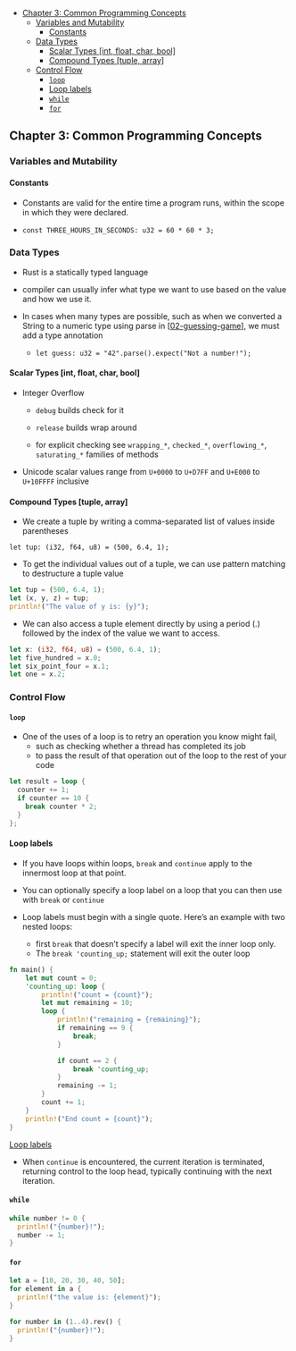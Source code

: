 - [Chapter 3: Common Programming Concepts](#chapter-3-common-programming-concepts)
  - [Variables and Mutability](#variables-and-mutability)
    - [Constants](#constants)
  - [Data Types](#data-types)
    - [Scalar Types \[int, float, char, bool\]](#scalar-types-int-float-char-bool)
    - [Compound Types \[tuple, array\]](#compound-types-tuple-array)
  - [Control Flow](#control-flow)
    - [`loop`](#loop)
    - [Loop labels](#loop-labels)
    - [`while`](#while)
    - [`for`](#for)

## Chapter 3: Common Programming Concepts 
### Variables and Mutability 
#### Constants 

- Constants are valid for the entire time a program runs, within the scope in which they were declared. 

- `const THREE_HOURS_IN_SECONDS: u32 = 60 * 60 * 3;`

### Data Types 
- Rust is a statically typed language 

- compiler can usually infer what type we want to use based on the value and how we use it.

- In cases when many types are possible, such as when we converted a String to a numeric type using parse in [[02-guessing-game]], we must add a type annotation
  - ```let guess: u32 = "42".parse().expect("Not a number!");```

#### Scalar Types [int, float, char, bool]

- Integer Overflow 
  - `debug` builds check for it

  - `release` builds wrap around

  - for explicit checking see `wrapping_*`, `checked_*`, `overflowing_*`, `saturating_*` families of methods

- Unicode scalar values range from `U+0000` to `U+D7FF` and `U+E000` to `U+10FFFF` inclusive

#### Compound Types [tuple, array]

- We create a tuple by writing a comma-separated list of values inside parentheses

`let tup: (i32, f64, u8) = (500, 6.4, 1);`

- To get the individual values out of a tuple, we can use pattern matching to destructure a tuple value

```rs 
let tup = (500, 6.4, 1);
let (x, y, z) = tup;
println!("The value of y is: {y}");
```

- We can also access a tuple element directly by using a period (.) followed by the index of the value we want to access. 

```rs
let x: (i32, f64, u8) = (500, 6.4, 1);
let five_hundred = x.0;
let six_point_four = x.1;
let one = x.2;
```

### Control Flow 
#### `loop`
- One of the uses of a loop is to retry an operation you know might fail, 
  - such as checking whether a thread has completed its job 
  - to pass the result of that operation out of the loop to the rest of your code

```rs
let result = loop {
  counter += 1;
  if counter == 10 {
    break counter * 2;
  }
};
```

#### Loop labels

- If you have loops within loops, `break` and `continue` apply to the innermost loop at that point. 

- You can optionally specify a loop label on a loop that you can then use with `break` or `continue`

- Loop labels must begin with a single quote. Here’s an example with two nested loops:
  - first `break` that doesn’t specify a label will exit the inner loop only. 
  - The `break 'counting_up;` statement will exit the outer loop

```rs 
fn main() {
    let mut count = 0;
    'counting_up: loop {
        println!("count = {count}");
        let mut remaining = 10;
        loop {
            println!("remaining = {remaining}");
            if remaining == 9 {
                break;
            }

            if count == 2 {
                break 'counting_up;
            }
            remaining -= 1;
        }
        count += 1;
    }
    println!("End count = {count}");
}
```
[Loop labels](https://play.rust-lang.org/?version=stable&mode=debug&edition=2021&gist=c0529d875783fb72a2fb40b1cb7b6d2f)

- When `continue` is encountered, the current iteration is terminated, returning control to the loop head, typically continuing with the next iteration.

#### `while`

```rs 
while number != 0 {
  println!("{number}!");
  number -= 1;
}
```


#### `for`

```rs 
let a = [10, 20, 30, 40, 50];
for element in a {
  println!("the value is: {element}");
}

for number in (1..4).rev() {
  println!("{number}!");
}
```

[//begin]: # "Autogenerated link references for markdown compatibility"
[02-guessing-game]: 02-guessing-game "02-guessing-game"
[//end]: # "Autogenerated link references"


[//begin]: # "Autogenerated link references for markdown compatibility"
[02-guessing-game]: 02-guessing-game "02-guessing-game"
[//end]: # "Autogenerated link references"


[//begin]: # "Autogenerated link references for markdown compatibility"
[02-guessing-game]: 02-guessing-game "02-guessing-game"
[//end]: # "Autogenerated link references"


[//begin]: # "Autogenerated link references for markdown compatibility"
[02-guessing-game]: 02-guessing-game "02-guessing-game"
[//end]: # "Autogenerated link references"